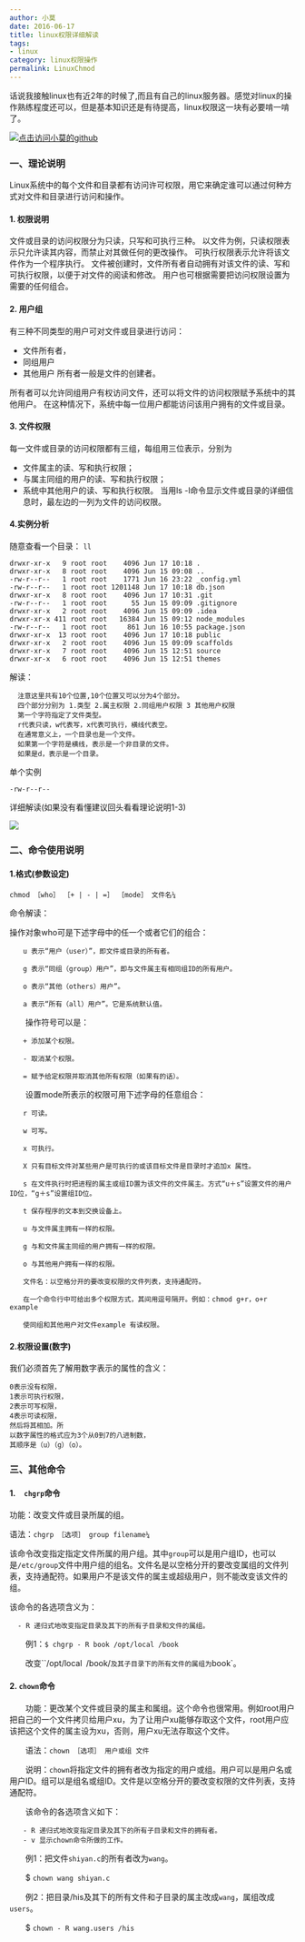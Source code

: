 ```yaml
---
author: 小莫
date: 2016-06-17
title: linux权限详细解读
tags:
- linux
category: linux权限操作
permalink: LinuxChmod
---
```

话说我接触linux也有近2年的时候了,而且有自己的linux服务器。感觉对linux的操作熟练程度还可以，但是基本知识还是有待提高，linux权限这一块有必要啃一啃了。
<!--more-->
[![点击访问小莫的github](https://static.xiaomo.info/images/linux.png)](https://github.com/qq83387856)
### 一、理论说明
Linux系统中的每个文件和目录都有访问许可权限，用它来确定谁可以通过何种方式对文件和目录进行访问和操作。
#### 1. 权限说明
文件或目录的访问权限分为只读，只写和可执行三种。
以文件为例，只读权限表示只允许读其内容，而禁止对其做任何的更改操作。
可执行权限表示允许将该文件作为一个程序执行。
文件被创建时，文件所有者自动拥有对该文件的读、写和可执行权限，以便于对文件的阅读和修改。
用户也可根据需要把访问权限设置为需要的任何组合。
#### 2. 用户组
有三种不同类型的用户可对文件或目录进行访问：
* 文件所有者，
* 同组用户
* 其他用户
所有者一般是文件的创建者。

所有者可以允许同组用户有权访问文件，还可以将文件的访问权限赋予系统中的其他用户。
在这种情况下，系统中每一位用户都能访问该用户拥有的文件或目录。
#### 3. 文件权限
每一文件或目录的访问权限都有三组，每组用三位表示，分别为
* 文件属主的读、写和执行权限；
* 与属主同组的用户的读、写和执行权限；
* 系统中其他用户的读、写和执行权限。
当用ls -l命令显示文件或目录的详细信息时，最左边的一列为文件的访问权限。

#### 4.实例分析

随意查看一个目录： `ll`

```
drwxr-xr-x   9 root root    4096 Jun 17 10:18 .
drwxr-xr-x   8 root root    4096 Jun 15 09:08 ..
-rw-r--r--   1 root root    1771 Jun 16 23:22 _config.yml
-rw-r--r--   1 root root 1201148 Jun 17 10:18 db.json
drwxr-xr-x   8 root root    4096 Jun 17 10:31 .git
-rw-r--r--   1 root root      55 Jun 15 09:09 .gitignore
drwxr-xr-x   2 root root    4096 Jun 15 09:09 .idea
drwxr-xr-x 411 root root   16384 Jun 15 09:12 node_modules
-rw-r--r--   1 root root     861 Jun 16 10:55 package.json
drwxr-xr-x  13 root root    4096 Jun 17 10:18 public
drwxr-xr-x   2 root root    4096 Jun 15 09:09 scaffolds
drwxr-xr-x   7 root root    4096 Jun 15 12:51 source
drwxr-xr-x   6 root root    4096 Jun 15 12:51 themes

```

解读：
```
  注意这里共有10个位置,10个位置又可以分为4个部分。
  四个部分分别为 1.类型 2.属主权限 2.同组用户权限 3 其他用户权限
  第一个字符指定了文件类型。
  r代表只读，w代表写，x代表可执行，横线代表空。
  在通常意义上，一个目录也是一个文件。
  如果第一个字符是横线，表示是一个非目录的文件。
  如果是d，表示是一个目录。
```

单个实例

```
-rw-r--r--
```

详细解读(如果没有看懂建议回头看看理论说明1-3)

![](https://static.xiaomo.info/images/chmod.png)


### 二、命令使用说明

#### 1.格式(参数设定)

`chmod ［who］ ［+ | - | =］ ［mode］ 文件名¼`


命令解读：


操作对象who可是下述字母中的任一个或者它们的组合：

```
　　u 表示“用户（user）”，即文件或目录的所有者。

　　g 表示“同组（group）用户”，即与文件属主有相同组ID的所有用户。

　　o 表示“其他（others）用户”。

　　a 表示“所有（all）用户”。它是系统默认值。
```

　　操作符号可以是：

```
　　+ 添加某个权限。

　　- 取消某个权限。

　　= 赋予给定权限并取消其他所有权限（如果有的话）。

```

　　设置mode所表示的权限可用下述字母的任意组合：

```
　　r 可读。

　　w 可写。

　　x 可执行。

　　X 只有目标文件对某些用户是可执行的或该目标文件是目录时才追加x 属性。

　　s 在文件执行时把进程的属主或组ID置为该文件的文件属主。方式“u＋s”设置文件的用户ID位，“g＋s”设置组ID位。

　　t 保存程序的文本到交换设备上。

　　u 与文件属主拥有一样的权限。

　　g 与和文件属主同组的用户拥有一样的权限。

　　o 与其他用户拥有一样的权限。

　　文件名：以空格分开的要改变权限的文件列表，支持通配符。

　　在一个命令行中可给出多个权限方式，其间用逗号隔开。例如：chmod g+r，o+r example

　　使同组和其他用户对文件example 有读权限。

```


#### 2.权限设置(数字)

我们必须首先了解用数字表示的属性的含义：

```
0表示没有权限，
1表示可执行权限，
2表示可写权限，
4表示可读权限，
然后将其相加。所
以数字属性的格式应为3个从0到7的八进制数，
其顺序是（u）（g）（o）。
```

### 三、其他命令

#### 1. `　chgrp`命令

功能：改变文件或目录所属的组。

语法：`chgrp ［选项］ group filename¼`

该命令改变指定指定文件所属的用户组。其中`group`可以是用户组ID，也可以是`/etc/group`文件中用户组的组名。文件名是以空格分开的要改变属组的文件列表，支持通配符。如果用户不是该文件的属主或超级用户，则不能改变该文件的组。

该命令的各选项含义为：

```
  - R 递归式地改变指定目录及其下的所有子目录和文件的属组。
```

　　例1：`$ chgrp - R book /opt/local /book`

　　改变``/opt/local` `/book/`及其子目录下的所有文件的属组为`book`。

#### 2. `chown`命令

　　功能：更改某个文件或目录的属主和属组。这个命令也很常用。例如root用户把自己的一个文件拷贝给用户xu，为了让用户xu能够存取这个文件，root用户应该把这个文件的属主设为xu，否则，用户xu无法存取这个文件。

　　语法：`chown ［选项］ 用户或组 文件`

　　说明：`chown`将指定文件的拥有者改为指定的用户或组。用户可以是用户名或用户ID。组可以是组名或组ID。文件是以空格分开的要改变权限的文件列表，支持通配符。

　　该命令的各选项含义如下：

```
　　- R 递归式地改变指定目录及其下的所有子目录和文件的拥有者。
　　- v 显示chown命令所做的工作。
```

　　例1：把文件`shiyan.c`的所有者改为`wang`。

　　$ `chown wang shiyan.c`

　　例2：把目录/his及其下的所有文件和子目录的属主改成`wang`，属组改成`users`。

　　$ `chown - R wang.users /his`
